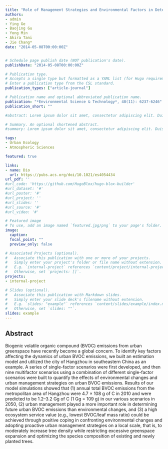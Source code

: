 ```yaml
---
title: "Role of Management Strategies and Environmental Factors in Determining the Emissions of Biogenic Volatile Organic Compounds from Urban Greenspaces"
authors:
- admin
- Ying Ge
- Baojing Gu
- Yong Min
- Akira Tani
- Jie Chang*
date: "2014-05-08T00:00:00Z"


# Schedule page publish date (NOT publication's date).
publishDate: "2014-05-08T00:00:00Z"

# Publication type.
# Accepts a single type but formatted as a YAML list (for Hugo requirements).
# Enter a publication type from the CSL standard.
publication_types: ["article-journal"]

# Publication name and optional abbreviated publication name.
publication: "*Environmental Science & Technology*, 48(11): 6237-6246"
publication_short: ""

#abstract: Lorem ipsum dolor sit amet, consectetur adipiscing elit. Duis posuere tellus ac convallis placerat. Proin tincidunt magna sed ex sollicitudin condimentum. Sed ac faucibus dolor, scelerisque sollicitudin nisi. Cras purus urna, suscipit quis sapien eu, pulvinar tempor diam. Quisque risus orci, mollis id ante sit amet, gravida egestas nisl. Sed ac tempus magna. Proin in dui enim. Donec condimentum, sem id dapibus fringilla, tellus enim condimentum arcu, nec volutpat est felis vel metus. Vestibulum sit amet erat at nulla eleifend gravida.

# Summary. An optional shortened abstract.
#summary: Lorem ipsum dolor sit amet, consectetur adipiscing elit. Duis posuere tellus ac convallis placerat. Proin tincidunt magna sed ex sollicitudin condimentum.

tags:
- Urban Ecology
- Atmospheric Sciences

featured: true

links:
- name: Dio
  url: https://pubs.acs.org/doi/10.1021/es4054434
url_pdf: ''
#url_code: 'https://github.com/HugoBlox/hugo-blox-builder'
#url_dataset: '#'
#url_poster: '#'
#url_project: ''
#url_slides: ''
#url_source: '#'
#url_video: '#'

# Featured image
# To use, add an image named `featured.jpg/png` to your page's folder. 
image:
  caption: 
  focal_point: ""
  preview_only: false

# Associated Projects (optional).
#   Associate this publication with one or more of your projects.
#   Simply enter your project's folder or file name without extension.
#   E.g. `internal-project` references `content/project/internal-project/index.md`.
#   Otherwise, set `projects: []`.
projects:
- internal-project

# Slides (optional).
#   Associate this publication with Markdown slides.
#   Simply enter your slide deck's filename without extension.
#   E.g. `slides: "example"` references `content/slides/example/index.md`.
#   Otherwise, set `slides: ""`.
slides: example
---
```


## Abstract
Biogenic volatile organic compound (BVOC) emissions from urban greenspace have recently become a global concern. To identify key factors affecting the dynamics of urban BVOC emissions, we built an estimation model and utilized the city of Hangzhou in southeastern China as an example. A series of single-factor scenarios were first developed, and then nine multifactor scenarios using a combination of different single-factor scenarios were built to quantify the effects of environmental changes and urban management strategies on urban BVOC emissions. Results of our model simulations showed that (1) annual total BVOC emissions from the metropolitan area of Hangzhou were 4.7 × 108 g of C in 2010 and were predicted to be 1.2–3.2 Gg of C (1 Gg = 109 g) in our various scenarios in 2050, (2) urban management played a more important role in determining future urban BVOC emissions than environmental changes, and (3) a high ecosystem service value (e.g., lowest BVOC/leaf mass ratio) could be achieved through positive coping in confronting environmental changes and adopting proactive urban management strategies on a local scale, that is, to moderately increase tree density while restricting excessive greenspace expansion and optimizing the species composition of existing and newly planted trees.
